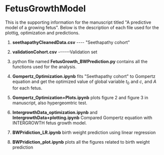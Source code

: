 # FetusGrowthModel

This is the supporting information for the manuscript titled "A predictive model of a growing fetus". Below is the description of each file used for the plottig, optimization and predictions.

1. **seethapathyCleanedData.csv** ---- "Seethapathy cohort"

2. **validationCohort.csv** ------Validation set

3. python file named **FetusGrowth_BWPrediction.py** contains all the functions used for the analysis.

4. **Gompertz_Optimization.ipynb** fits "Seethapathy cohort" to Gompertz equation and get the optimized value of global variable $t_0$ and $c$, and $A$ for each fetus.

5.  **Gompertz_Optimization+Plots.ipynb** plots figure 2 and figure 3 in manuscript, also hypergeomtric test.

6. **IntergrowthData_optimization.ipynb** and **IntergrowthData+plotting.ipynb** Compared Gompertz equation with INTERGROWTH fetus growth model.

7. **BWPridiction_LR.ipynb** birth weight prediction using linear regression

8. **BWPridiction_plot.ipynb** plots all the figures related to birth weight prediction

